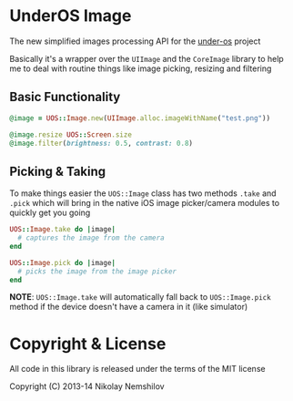 # UnderOS Image

The new simplified images processing API for the [under-os](http://under-os.com) project

Basically it's a wrapper over the `UIImage` and the `CoreImage` library to help me to deal
with routine things like image picking, resizing and filtering

## Basic Functionality

```ruby
@image = UOS::Image.new(UIImage.alloc.imageWithName("test.png"))

@image.resize UOS::Screen.size
@image.filter(brightness: 0.5, contrast: 0.8)
```

## Picking & Taking

To make things easier the `UOS::Image` class has two methods `.take` and `.pick`
which will bring in the native iOS image picker/camera modules to quickly get you going

```ruby
UOS::Image.take do |image|
  # captures the image from the camera
end

UOS::Image.pick do |image|
  # picks the image from the image picker
end
```

__NOTE__: `UOS::Image.take` will automatically fall back to `UOS::Image.pick` method
if the device doesn't have a camera in it (like simulator)


# Copyright & License

All code in this library is released under the terms of the MIT license

Copyright (C) 2013-14 Nikolay Nemshilov
